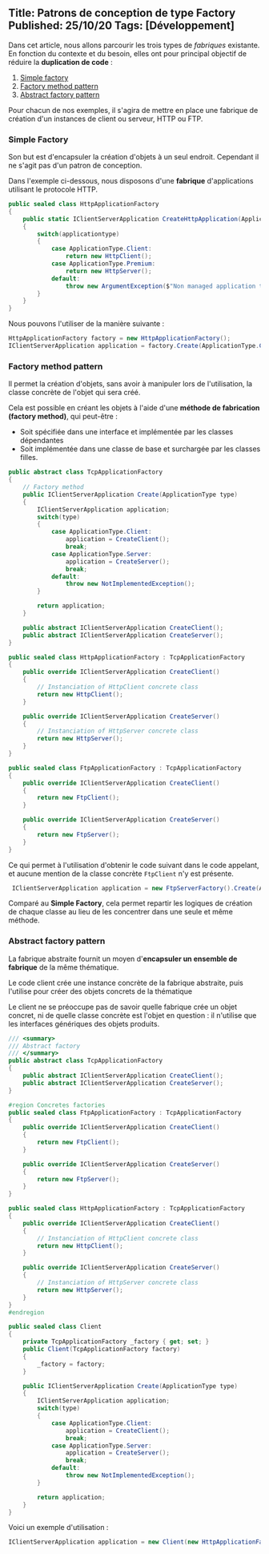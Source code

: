Title: Patrons de conception de type Factory
Published: 25/10/20
Tags: [Développement]
---

Dans cet article, nous allons parcourir les trois types de *fabriques* existante. En fonction du contexte et du besoin, elles ont pour principal objectif de réduire la **duplication de code** :

1. [Simple factory](#simple-factory)
2. [Factory method pattern](#factory-method-pattern)
3. [Abstract factory pattern](#abstract-factory-pattern)

Pour chacun de nos exemples, il s'agira de mettre en place une fabrique de création d'un instances de client ou serveur, HTTP ou FTP.

### Simple Factory

Son but est d'encapsuler la création d'objets à un seul endroit. Cependant il ne s'agit pas d'un patron de conception.

Dans l'exemple ci-dessous, nous disposons d'une **fabrique** d'applications utilisant le protocole HTTP.

```csharp
public sealed class HttpApplicationFactory
{
    public static IClientServerApplication CreateHttpApplication(ApplicationType applicationtype)
    {
        switch(applicationtype)
        {
            case ApplicationType.Client:
                return new HttpClient();
            case ApplicationType.Premium:
                return new HttpServer();
            default:
                throw new ArgumentException($"Non managed application type {applicationType}");
        }
    }
}
```

Nous pouvons l'utiliser de la manière suivante :

```csharp
HttpApplicationFactory factory = new HttpApplicationFactory();
IClientServerApplication application = factory.Create(ApplicationType.Client);
```

### Factory method pattern

Il permet la création d'objets, sans avoir à manipuler lors de l'utilisation, la classe concrète de l'objet qui sera créé.

Cela est possible en créant les objets à l'aide d'une **méthode de fabrication (factory method)**, qui peut-être :
* Soit spécifiée dans une interface et implémentée par les classes dépendantes
* Soit implémentée dans une classe de base et surchargée par les classes filles.

```csharp
public abstract class TcpApplicationFactory
{
    // Factory method
    public IClientServerApplication Create(ApplicationType type)
    {
        IClientServerApplication application;
        switch(type)
        {
            case ApplicationType.Client:
                application = CreateClient();
                break;
            case ApplicationType.Server:
                application = CreateServer();
                break;
            default:
                throw new NotImplementedException();
        }

        return application;
    }

    public abstract IClientServerApplication CreateClient();
    public abstract IClientServerApplication CreateServer();
}

public sealed class HttpApplicationFactory : TcpApplicationFactory
{
    public override IClientServerApplication CreateClient()
    {
        // Instanciation of HttpClient concrete class 
        return new HttpClient();
    }

    public override IClientServerApplication CreateServer()
    {
        // Instanciation of HttpServer concrete class
        return new HttpServer();
    }
}

public sealed class FtpApplicationFactory : TcpApplicationFactory
{
    public override IClientServerApplication CreateClient()
    {
        return new FtpClient();
    }

    public override IClientServerApplication CreateServer()
    {
        return new FtpServer();
    }
}
```

Ce qui permet à l'utilisation d'obtenir le code suivant dans le code appelant, et aucune mention de la classe concrète ```FtpClient``` n'y est présente.

```csharp
 IClientServerApplication application = new FtpServerFactory().Create(ApplicationType.Client);
```

Comparé au **Simple Factory**, cela permet repartir les logiques de création de chaque classe au lieu de les concentrer dans une seule et même méthode.

### Abstract factory pattern

La fabrique abstraite fournit un moyen d'**encapsuler un ensemble de fabrique** de la même thématique.

Le code client crée une instance concrète de la fabrique abstraite, puis l'utilise pour créer des objets concrets de la thématique

Le client ne se préoccupe pas de savoir quelle fabrique crée un objet concret, ni de quelle classe concrète est l'objet en question : il n'utilise que les interfaces génériques des objets produits.

```csharp
/// <summary>
/// Abstract factory
/// </summary>
public abstract class TcpApplicationFactory
{
    public abstract IClientServerApplication CreateClient();
    public abstract IClientServerApplication CreateServer();
}

#region Concretes factories
public sealed class FtpApplicationFactory : TcpApplicationFactory
{
    public override IClientServerApplication CreateClient()
    {
        return new FtpClient();
    }

    public override IClientServerApplication CreateServer()
    {
        return new FtpServer();
    }
}

public sealed class HttpApplicationFactory : TcpApplicationFactory
{
    public override IClientServerApplication CreateClient()
    {
        // Instanciation of HttpClient concrete class 
        return new HttpClient();
    }

    public override IClientServerApplication CreateServer()
    {
        // Instanciation of HttpServer concrete class
        return new HttpServer();
    }
}
#endregion

public sealed class Client
{
    private TcpApplicationFactory _factory { get; set; }
    public Client(TcpApplicationFactory factory)
    {
        _factory = factory;
    }

    public IClientServerApplication Create(ApplicationType type)
    {
        IClientServerApplication application;
        switch(type)
        {
            case ApplicationType.Client:
                application = CreateClient();
                break;
            case ApplicationType.Server:
                application = CreateServer();
                break;
            default:
                throw new NotImplementedException();
        }

        return application;
    }
}
```

Voici un exemple d'utilisation :

```csharp
IClientServerApplication application = new Client(new HttpApplicationFactory()).Create(ApplicationType.Client);
```